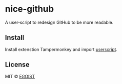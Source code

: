 # nice-github

A user-script to redesign GitHub to be more readable.

## Install

Install extenstion Tampermonkey and import [userscript](/userscript.js).

## License

MIT &copy; [EGOIST](https://github.com)
